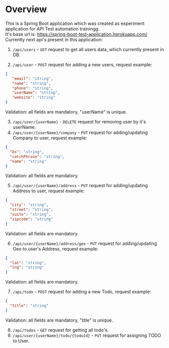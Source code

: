 # Overview

This is a Spring Boot application which was created as experiment application for API Test automation trainingg.  
It's base url is: <https://spring-boot-test-application.herokuapp.com/>  
Currently next api's present in this application:  

1. `/api/users` - `GET` request to get all users data, which currently present in DB.

2. `/api/user` - `POST` request for adding a new users, request example:

```json
{
   "email": "string",
   "name": "string",
   "phone": "string",
   "userName": "string",
   "website": "string"
}
```

Validation: all fields are mandatory, "userName" is unique.

3. `/api/user/{userName}` - `DELETE` request for removing user by it's userName.  
4. `/api/user/{userName}/company` - `PUT` request for adding/updating Company to user, request example:  

```json
{
  "bs": "string",
  "catchPhrase": "string",
  "name": "string"
}
```

Validation: all fields are mandatory.

5. `/api/user/{userName}/address` - `PUT` request for adding/updating Address to user, request example:

```json
{
  "city": "string",
  "street": "string",
  "suite": "string",
  "zipcode": "string"
}
```

Validation: all fields are mandatory.

6. `/api/user/{userName}/address/geo` - `PUT` request for adding/updating Geo to user's Address, request example:

```json
{
  "lat": "string",
  "lng": "string"
}
```

Validation: all fields are mandatory.

7. `/api/todo` - `POST` request for adding a new Todo, request example:

```json
{
  "title": "string"
}
```

Validation: all fields are mandatory, "title" is unique.

8. `/api/todos` - `GET` request for getting all todo's.
9. `/api/user/{userName}/todo/{todoId}` - `PUT` request for assigning TODO to User.
